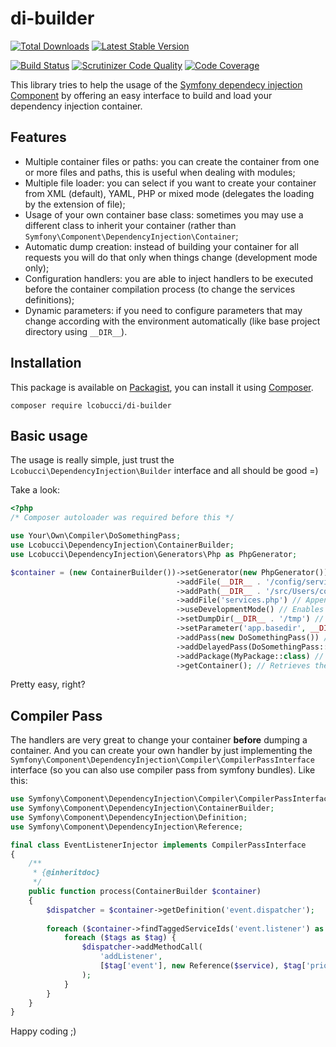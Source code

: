 # di-builder

[![Total Downloads](https://img.shields.io/packagist/dt/lcobucci/di-builder.svg?style=flat-square)](https://packagist.org/packages/lcobucci/di-builder)
[![Latest Stable Version](https://img.shields.io/packagist/v/lcobucci/di-builder.svg?style=flat-square)](https://packagist.org/packages/lcobucci/di-builder)

[![Build Status](https://img.shields.io/travis/lcobucci/di-builder.svg?style=flat-square)](http://travis-ci.org/#!/lcobucci/di-builder)
[![Scrutinizer Code Quality](https://img.shields.io/scrutinizer/g/lcobucci/di-builder/master.svg?style=flat-square)](https://scrutinizer-ci.com/g/lcobucci/di-builder/?branch=master)
[![Code Coverage](https://img.shields.io/scrutinizer/coverage/g/lcobucci/di-builder/master.svg?style=flat-square)](https://scrutinizer-ci.com/g/lcobucci/di-builder/?branch=master)

This library tries to help the usage of the
[Symfony dependecy injection Component](http://symfony.com/doc/current/components/dependency_injection/introduction.html)
by offering an easy interface to build and load your dependency injection container.

## Features

 - Multiple container files or paths: you can create the container from one or
   more files and paths, this is useful when dealing with modules;
 - Multiple file loader: you can select if you want to create your container from
   XML (default), YAML, PHP or mixed mode (delegates the loading by the extension of file); 
 - Usage of your own container base class: sometimes you may use a different class
   to inherit your container (rather than ```Symfony\Component\DependencyInjection\Container```;
 - Automatic dump creation: instead of building your container for all requests you
   will do that only when things change (development mode only);
 - Configuration handlers: you are able to inject handlers to be executed before
   the container compilation process (to change the services definitions);
 - Dynamic parameters: if you need to configure parameters that may change according
   with the environment automatically (like base project directory using ```__DIR__```).

## Installation

This package is available on [Packagist](http://packagist.org/packages/lcobucci/di-builder),
you can install it using [Composer](http://getcomposer.org).

```shell
composer require lcobucci/di-builder
```

## Basic usage

The usage is really simple, just trust the ```Lcobucci\DependencyInjection\Builder``` interface and
all should be good =)

Take a look:

```php
<?php
/* Composer autoloader was required before this */ 

use Your\Own\Compiler\DoSomethingPass;
use Lcobucci\DependencyInjection\ContainerBuilder;
use Lcobucci\DependencyInjection\Generators\Php as PhpGenerator;

$container = (new ContainerBuilder())->setGenerator(new PhpGenerator()) // Changes the generator
                                     ->addFile(__DIR__ . '/config/services.php') // Appends a file to create the container
                                     ->addPath(__DIR__ . '/src/Users/config') // Appends a new path to locate files
                                     ->addFile('services.php') // Appends a file to create the container (to be used with the configured paths)
                                     ->useDevelopmentMode() // Enables the development mode (production is the default)
                                     ->setDumpDir(__DIR__ . '/tmp') // Changes the dump directory
                                     ->setParameter('app.basedir', __DIR__) // Configures a dynamic parameter
                                     ->addPass(new DoSomethingPass()) // Appends a new compiler pass
                                     ->addDelayedPass(DoSomethingPass::class) // Appends a new compiler pass that will only be initialised while building the container
                                     ->addPackage(MyPackage::class) // Appends a new package that might provide files and compiler passes to be added to the the container
                                     ->getContainer(); // Retrieves the container =)
```

Pretty easy, right?

## Compiler Pass

The handlers are very great to change your container __before__ dumping a container. And
you can create your own handler by just implementing the ```Symfony\Component\DependencyInjection\Compiler\CompilerPassInterface```
interface (so you can also use compiler pass from symfony bundles). Like this:

```php
use Symfony\Component\DependencyInjection\Compiler\CompilerPassInterface;
use Symfony\Component\DependencyInjection\ContainerBuilder;
use Symfony\Component\DependencyInjection\Definition;
use Symfony\Component\DependencyInjection\Reference;

final class EventListenerInjector implements CompilerPassInterface
{
    /**
     * {@inheritdoc}
     */
    public function process(ContainerBuilder $container)
    {
        $dispatcher = $container->getDefinition('event.dispatcher');   
    
        foreach ($container->findTaggedServiceIds('event.listener') as $service => $tags) {
            foreach ($tags as $tag) {
                $dispatcher->addMethodCall(
                    'addListener',
                    [$tag['event'], new Reference($service), $tag['priority']]
                );
            }
        }
    }
}
```

Happy coding ;)
